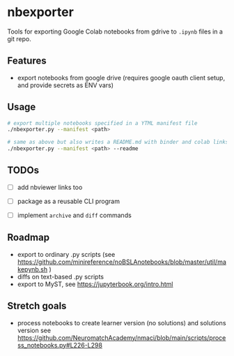 # nbexporter
Tools for exporting Google Colab notebooks from gdrive to `.ipynb` files in a git repo.


## Features
- export notebooks from google drive (requires google oauth client setup, and provide secrets as ENV vars)


<!--
## Install

```bash
pip install nbexporter
```

You can now run the command line script `nbexporter`.

Future ideas...
```
nbexporter diff --old <path or url>  --new <path or url>
nbexporter archive --src <path or url> [--name filename]
```
-->

## Usage

```bash
# export multiple notebooks specified in a YTML manifest file
./nbexporter.py --manifest <path>

# same as above but also writes a README.md with binder and colab links
./nbexporter.py --manifest <path> --readme
```


TODOs
-----
- [ ] add nbviewer links too
- [ ] package as a reusable CLI program
- [ ] implement `archive` and `diff` commands



Roadmap
-------
- export to ordinary .py scripts (see https://github.com/minireference/noBSLAnotebooks/blob/master/util/makepynb.sh )
- diffs on text-based .py scripts
- export to MyST, see https://jupyterbook.org/intro.html


Stretch goals
-------------
- process notebooks to create learner version (no solutions) and solutions version
  see https://github.com/NeuromatchAcademy/nmaci/blob/main/scripts/process_notebooks.py#L226-L298
